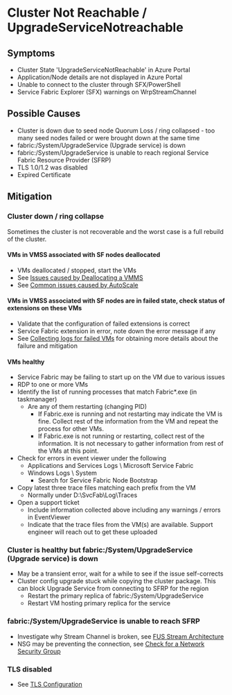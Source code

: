 # Cluster Not Reachable / UpgradeServiceNotreachable

## Symptoms

- Cluster State \'UpgradeServiceNotReachable\' in Azure Portal
- Application/Node details are not displayed in Azure Portal
- Unable to connect to the cluster through SFX/PowerShell
- Service Fabric Explorer (SFX) warnings on WrpStreamChannel

## Possible Causes

- Cluster is down due to seed node Quorum Loss / ring collapsed - too many seed nodes failed or were brought down at the same time
- fabric:/System/UpgradeService (Upgrade service) is down
- fabric:/System/UpgradeService is unable to reach regional Service Fabric Resource Provider (SFRP)
- TLS 1.0/1.2 was disabled
- Expired Certificate

## Mitigation

### Cluster down / ring collapse

Sometimes the cluster is not recoverable and the worst case is a full rebuild of the cluster.

#### VMs in VMSS associated with SF nodes deallocated

- VMs deallocated / stopped, start the VMs
- See [Issues caused by Deallocating a VMMS](./Issues%20caused%20by%20Deallocating%20a%20VMSS.md)
- See [Common issues caused by AutoScale](./Common%20issues%20customers%20experience%20when%20using%20Auto-scale%20with%20Service%20Fabric%20clusters.md)

#### VMs in VMSS associated with SF nodes are in failed state, check status of extensions on these VMs

- Validate that the configuration of failed extensions is correct
- Service Fabric extension in error, note down the error message if any
- See [Collecting logs for failed VMs](./Collecting%20logs%20for%20failed%20VMs.md) for obtaining more details about the failure and mitigation

#### VMs healthy

- Service Fabric may be failing to start up on the VM due to various issues
- RDP to one or more VMs
- Identify the list of running processes that match Fabric*.exe (in taskmanager)
  - Are any of them restarting (changing PID)
    - If Fabric.exe is running and not restarting may indicate the VM is fine. Collect rest of the information from the VM and repeat the process for other VMs.
    - If Fabric.exe is not running or restarting, collect rest of the information. It is not necessary to gather information from rest of the VMs at this point.
- Check for errors in event viewer under the following
  - Applications and Services Logs \ Microsoft Service Fabric
  - Windows Logs \ System
    - Search for Service Fabric Node Bootstrap
- Copy latest three trace files matching each prefix from the VM
  - Normally under D:\SvcFab\Log\Traces
- Open a support ticket
  - Include information collected above including any warnings / errors in EventViewer
  - Indicate that the trace files from the VM(s) are available. Support engineer will reach out to get these uploaded

### Cluster is healthy but fabric:/System/UpgradeService (Upgrade service) is down

- May be a transient error, wait for a while to see if the issue self-corrects
- Cluster config upgrade stuck while copying the cluster package. This can block Upgrade Service from connecting to SFRP for the region
  - Restart the primary replica of fabric:/System/UpgradeService
  - Restart VM hosting primary replica for the service

### fabric:/System/UpgradeService is unable to reach SFRP

- Investigate why Stream Channel is broken, see [FUS Stream Architecture](./FUS%20Stream%20Architecture.md)
- NSG may be preventing the connection, see [Check for a Network Security Group](../Security/NSG%20configuration%20for%20Service%20Fabric%20clusters%20Applied%20at%20VNET%20level.md)

### TLS disabled

- See [TLS Configuration](../Security/TLS%20Configuration.md)
